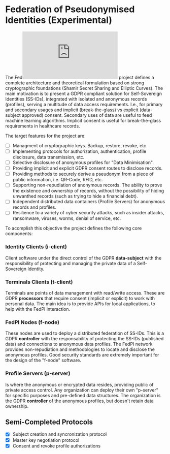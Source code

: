 # Federation of Pseudonymised Identities (Experimental)
The Fed![](https://latex.codecogs.com/gif.latex?%5CPi) project defines a complete architecture and theoretical formulation based on strong cryptographic foundations (Shamir Secret Sharing and Elliptic Curves). The main motivation is to present a GDPR compliant solution for Self-Sovereign Identities (SS-IDs), integrated with isolated and anonymous records (profiles), serving a multitude of data access requirements. I.e., for primary and secondary usages and implicit (break-the-glass) vs explicit (data-subject approved) consent. Secondary uses of data are useful to feed machine learning algorithms. Implicit consent is useful for break-the-glass requirements in healthcare records.

The target features for the project are:

- [ ] Managment of cryptographic keys. Backup, restore, revoke, etc.
- [ ] Implementing protocols for authorization, authentication, profile disclosure, data transmission, etc.
- [ ] Selective disclosure of anonymous profiles for "Data Minimisation".
- [ ] Providing implicit and explicit GDPR consent routes to disclose records.
- [ ] Providing methods to securely derive a pseudonym from a piece of public information, i.e. QR-Code, RFID, etc.
- [ ] Supporting non-repudiation of anonymous records. The ability to prove the existence and ownership of records, without the possibility of hiding unwanthed records (such as trying to hide a financial debt).
- [ ] Independent distributed data containers (Profile Servers) for anonymous records and profiles.
- [ ] Resilience to a variety of cyber security attacks, such as insider attacks, ransomware, viruses, worms, denial of service, etc.

To acomplish this objective the project defines the following core components:

### Identity Clients (i-client)
Client software under the direct control of the GDPR **data-subject** with the responsibility of protecting and managing the private data of a Self-Sovereign Identity.

### Terminals Clients (t-client)
Terminals are points of data management with read/write access. These are GDPR **processors** that require consent (implicit or explicit) to work with personal data. The main idea is to provide APIs for local applications, to help with the FedPI interaction.

### FedPI Nodes (f-node)
These nodes are used to deploy a distributed federation of SS-IDs. This is a GDPR **controller** with the responsability of protecting the SS-IDs (published data) and connections to anonymous data profiles. The FedPI network provides non-repudiation and methodologies to locate and disclose the anonymous profiles. Good security standards are extremely important for the design of the "f-node" software.

### Profile Servers (p-server)
Is where the anonymous or encrypted data resides, providing public of private access control. Any organization can deploy their own "p-server" for specific purposes and pre-defined data structures. The organization is the GDPR **controller** of the anonymous profiles, but doesn't retain data ownership.

## Semi-Completed Protocols
- [x] Subject creation and syncronization protocol
- [x] Master key negotiation protocol
- [x] Consent and revoke profile authorizations
